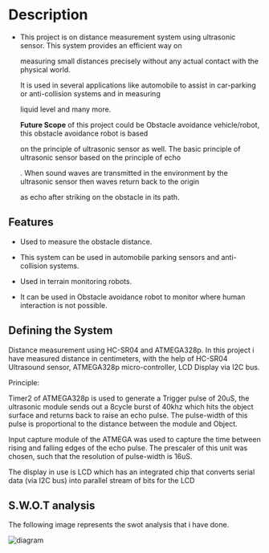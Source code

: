 # Description

* This project is on distance measurement system using ultrasonic sensor. This system provides an efficient way on 

    measuring small distances precisely without any actual contact with the physical world. 

    It is used in several applications like automobile to assist in car-parking or anti-collision systems and in measuring

    liquid level and many more.

    __Future Scope__  of this project could be Obstacle avoidance vehicle/robot, this obstacle avoidance robot is based 

    on the principle of ultrasonic sensor as well. The basic principle of ultrasonic sensor based on the principle of echo

    . When sound waves are transmitted in the environment by the ultrasonic sensor then waves return back to the origin 

    as echo after striking on the obstacle in its path. 

## Features 

*   Used to measure the obstacle distance.

*   This system can be used in automobile parking sensors and anti-collision systems.

*   Used in terrain monitoring robots.

*   It can be used in Obstacle avoidance robot to monitor where human interaction is not possible.

## Defining the System

Distance measurement using HC-SR04 and ATMEGA328p. In this project i have measured distance in centimeters, with the help of HC-SR04 Ultrasound sensor, ATMEGA328p micro-controller, LCD Display via I2C bus.

Principle:

Timer2 of ATMEGA328p is used to generate a Trigger pulse of 20uS, the ultrasonic module sends out a 8cycle burst of 40khz which hits the object surface and returns back to raise an echo pulse. The pulse-width of this pulse is proportional to the distance between the module and Object.

Input capture module of the ATMEGA was used to capture the time between rising and falling edges of the echo pulse. The prescaler of this unit was chosen, such that the resolution of pulse-width is 16uS.

The display in use is LCD which has an integrated chip that converts serial data (via I2C bus) into parallel stream of bits for the LCD

## S.W.O.T analysis

The following image represents the swot analysis that i have done.

![diagram]()

